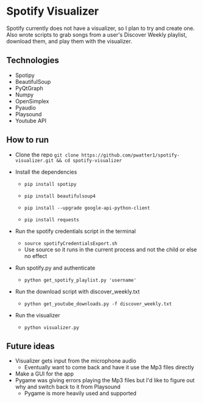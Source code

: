 # Spotify Visualizer

Spotify currently does not have a visualizer, so I plan to try and create one. <br/>
Also wrote scripts to grab songs from a user's Discover Weekly playlist, download them, and play them with the visualizer.

## Technologies
- Spotipy
- BeautifulSoup
- PyQtGraph
- Numpy 
- OpenSimplex
- Pyaudio
- Playsound
- Youtube API

## How to run
- Clone the repo `git clone https://github.com/pwatter1/spotify-visualizer.git && cd spotify-visualizer`
- Install the dependencies
	- `pip install spotipy`

	- `pip install beautifulsoup4`

	- `pip install --upgrade google-api-python-client`

	- `pip install requests`

- Run the spotify credentials script in the terminal
	- `source spotifyCredentialsExport.sh`
	- Use source so it runs in the current process and not the child or else no effect
- Run spotify.py and authenticate 
	- `python get_spotify_playlist.py 'username'`
- Run the download script with discover_weekly.txt
	- `python get_youtube_downloads.py -f discover_weekly.txt`
- Run the visualizer
	- `python visualizer.py`
	
## Future ideas
- Visualizer gets input from the microphone audio
	- Eventually want to come back and have it use the Mp3 files directly
- Make a GUI for the app
- Pygame was giving errors playing the Mp3 files but I'd like to figure out why and switch back to it from Playsound
	- Pygame is more heavily used and supported
